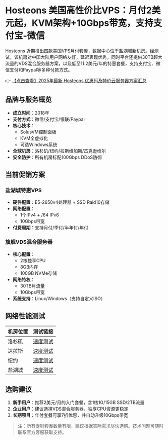 # Hosteons 美国高性价比VPS：月付2美元起，KVM架构+10Gbps带宽，支持支付宝-微信

Hosteons 近期推出四款美国VPS月付套餐，数据中心位于盐湖城新机房。经测试，该机房对中国大陆用户网络友好，延迟表现优秀。同时平台还提供30TB超大流量的VDS混合服务器方案，以及低至11.2美元/年的特惠套餐，支持支付宝、微信支付和Paypal等多种付款方式。

👉 [【点击查看】2025年最新 Hosteons 优惠码及特价云服务器方案汇总](https://bit.ly/hosteons)

## 品牌与服务概览

- **成立时间**：2018年
- **支付方式**：微信/支付宝/银联/Paypal
- **核心技术**：
  - SolusVM控制面板
  - KVM全虚拟化
  - 可选Windows系统
- **全球机房**：洛杉矶/纽约/拉斯维加斯/杰克逊维尔
- **安全防护**：所有机房标配100Gbps DDoS防御

## 当前促销方案

### 盐湖城特惠VPS
- **硬件配置**：E5-2650v4处理器 + SSD Raid10存储
- **网络配置**：
  - 1个IPv4 + /64 IPv6
  - 10Gbps带宽
- **付费周期**：支持月付/季付/半年付/年付

### 旗舰VDS混合服务器
- **核心配置**：
  - 2核独享CPU
  - 8GB内存
  - 100GB NVMe存储
- **网络特权**：
  - 30TB月流量
  - 10Gbps带宽
- **系统支持**：Linux/Windows（支持自定义ISO）

## 网络性能测试

| 机房位置   | 测试链接                      |
|------------|-----------------------------|
| 洛杉矶     | [速度测试](https://bit.ly/hosteons) |
| 达拉斯     | [速度测试](https://bit.ly/hosteons) |
| 纽约       | [速度测试](https://bit.ly/hosteons) |
| 盐湖城     | [速度测试](https://bit.ly/hosteons) |

## 选购建议
1. **新手用户**：推荐2美元/月的入门套餐，含1核1G/15GB SSD/2TB流量
2. **企业用户**：建议选择VDS混合服务器，独享CPU资源更稳定
3. **长期项目**：年付套餐可享7折优惠，并自动升级10Gbps带宽

> 注：所有促销套餐数量有限，建议根据实际需求尽快选购。技术问题可随时联系官方客服获取支持。